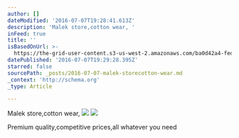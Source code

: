 ```yaml
---
author: []
dateModified: '2016-07-07T19:28:41.613Z'
description: 'Malek store,cotton wear, '
inFeed: true
title: ''
isBasedOnUrl: >-
  https://the-grid-user-content.s3-us-west-2.amazonaws.com/ba0d42a4-fedc-464c-8508-62e7f20a1322.jpg
datePublished: '2016-07-07T19:29:28.395Z'
starred: false
sourcePath: _posts/2016-07-07-malek-storecotton-wear.md
_context: 'http://schema.org'
_type: Article

---
```

Malek store,cotton wear, ![](https://the-grid-user-content.s3-us-west-2.amazonaws.com/ba0d42a4-fedc-464c-8508-62e7f20a1322.jpg)
![](https://the-grid-user-content.s3-us-west-2.amazonaws.com/10023fe0-8ba1-48fc-86df-3e48d87a9685.jpg)

Premium quality,competitive prices,all whatever you need